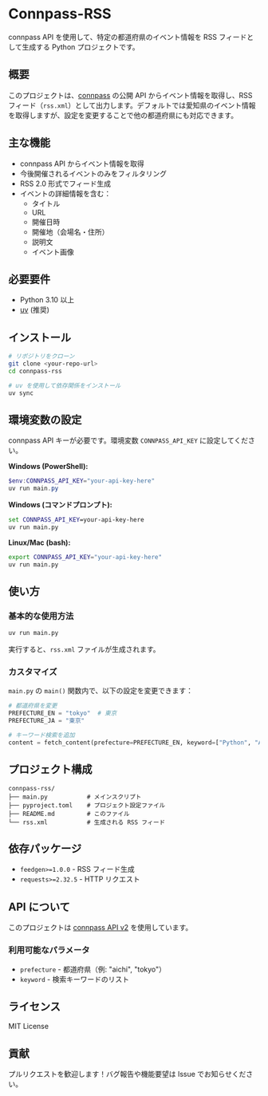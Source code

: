 # Connpass-RSS

connpass API を使用して、特定の都道府県のイベント情報を RSS フィードとして生成する Python プロジェクトです。

## 概要

このプロジェクトは、[connpass](https://connpass.com/) の公開 API からイベント情報を取得し、RSS フィード（`rss.xml`）として出力します。デフォルトでは愛知県のイベント情報を取得しますが、設定を変更することで他の都道府県にも対応できます。

## 主な機能

- connpass API からイベント情報を取得
- 今後開催されるイベントのみをフィルタリング
- RSS 2.0 形式でフィード生成
- イベントの詳細情報を含む：
  - タイトル
  - URL
  - 開催日時
  - 開催地（会場名・住所）
  - 説明文
  - イベント画像

## 必要要件

- Python 3.10 以上
- [uv](https://github.com/astral-sh/uv) (推奨)

## インストール

```bash
# リポジトリをクローン
git clone <your-repo-url>
cd connpass-rss

# uv を使用して依存関係をインストール
uv sync
```

## 環境変数の設定

connpass API キーが必要です。環境変数 `CONNPASS_API_KEY` に設定してください。

**Windows (PowerShell):**
```powershell
$env:CONNPASS_API_KEY="your-api-key-here"
uv run main.py
```

**Windows (コマンドプロンプト):**
```cmd
set CONNPASS_API_KEY=your-api-key-here
uv run main.py
```

**Linux/Mac (bash):**
```bash
export CONNPASS_API_KEY="your-api-key-here"
uv run main.py
```

## 使い方

### 基本的な使用方法

```bash
uv run main.py
```

実行すると、`rss.xml` ファイルが生成されます。

### カスタマイズ

`main.py` の `main()` 関数内で、以下の設定を変更できます：

```python
# 都道府県を変更
PREFECTURE_EN = "tokyo"  # 東京
PREFECTURE_JA = "東京"

# キーワード検索を追加
content = fetch_content(prefecture=PREFECTURE_EN, keyword=["Python", "AI"])
```

## プロジェクト構成

```
connpass-rss/
├── main.py           # メインスクリプト
├── pyproject.toml    # プロジェクト設定ファイル
├── README.md         # このファイル
└── rss.xml           # 生成される RSS フィード
```

## 依存パッケージ

- `feedgen>=1.0.0` - RSS フィード生成
- `requests>=2.32.5` - HTTP リクエスト

## API について

このプロジェクトは [connpass API v2](https://connpass.com/about/api/) を使用しています。

### 利用可能なパラメータ

- `prefecture` - 都道府県（例: "aichi", "tokyo"）
- `keyword` - 検索キーワードのリスト

## ライセンス

MIT License

## 貢献

プルリクエストを歓迎します！バグ報告や機能要望は Issue でお知らせください。
